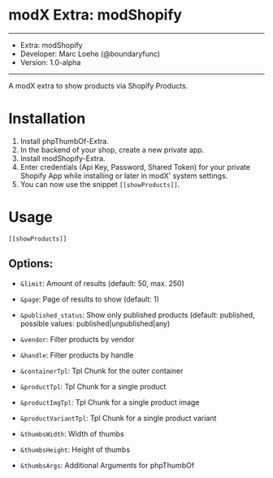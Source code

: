 # modX Extra: modShopify

*******************************************

* Extra: modShopify
* Developer: Marc Loehe (@boundaryfunc)
* Version: 1.0-alpha

*******************************************

A modX extra to show products via Shopify Products.

# Installation

1. Install phpThumbOf-Extra.
2. In the backend of your shop, create a new private app.
3. Install modShopify-Extra.
4. Enter credentials (Api Key, Password, Shared Token) for your private Shopify App while installing or later in modX' system settings.
5. You can now use the snippet `[[showProducts]]`.

# Usage

    [[showProducts]]
    
## Options:

 * `&limit`: Amount of results (default: 50, max. 250)
 * `&page`: Page of results to show (default: 1)
 * `&published_status`: Show only published products (default: published, possible values: published|unpublished|any)
 * `&vendor`: Filter products by vendor
 * `&handle`: Filter products by handle
   
 * `&containerTpl`: Tpl Chunk for the outer container
 * `&productTpl`: Tpl Chunk for a single product
 * `&productImgTpl`: Tpl Chunk for a single product image
 * `&productVariantTpl`: Tpl Chunk for a single product variant
     
 * `&thumbsWidth`: Width of thumbs
 * `&thumbsHeight`: Height of thumbs
 * `&thumbsArgs`: Additional Arguments for phpThumbOf
    
